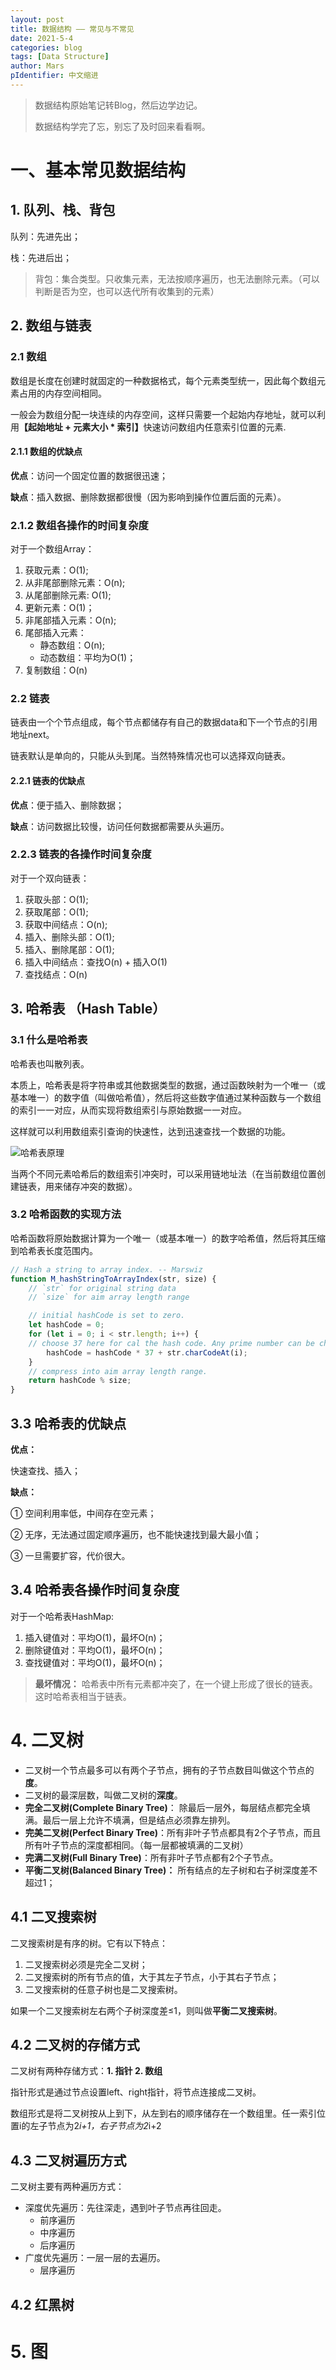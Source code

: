 ```yaml
---
layout: post
title: 数据结构 —— 常见与不常见
date: 2021-5-4
categories: blog
tags: [Data Structure]
author: Mars
pIdentifier: 中文缩进
---
```


> 数据结构原始笔记转Blog，然后边学边记。
>
> 数据结构学完了忘，别忘了及时回来看看啊。

# 一、基本常见数据结构
## 1. 队列、栈、背包

队列：先进先出；

栈：先进后出；

> 背包：集合类型。只收集元素，无法按顺序遍历，也无法删除元素。（可以判断是否为空，也可以迭代所有收集到的元素）

## 2. 数组与链表

### 2.1 数组

数组是长度在创建时就固定的一种数据格式，每个元素类型统一，因此每个数组元素占用的内存空间相同。

一般会为数组分配一块连续的内存空间，这样只需要一个起始内存地址，就可以利用<b>【起始地址 + 元素大小 * 索引】</b>快速访问数组内任意索引位置的元素.

#### 2.1.1 数组的优缺点

**优点**：访问一个固定位置的数据很迅速；

**缺点**：插入数据、删除数据都很慢（因为影响到操作位置后面的元素）。

### 2.1.2 数组各操作的时间复杂度

对于一个数组Array：

1. 获取元素：O(1);
2. 从非尾部删除元素：O(n);
3. 从尾部删除元素: O(1);
4. 更新元素：O(1)；
5. 非尾部插入元素：O(n);
6. 尾部插入元素：
    - 静态数组：O(n);
    - 动态数组：平均为O(1)；
7. 复制数组：O(n)

### 2.2 链表

链表由一个个节点组成，每个节点都储存有自己的数据data和下一个节点的引用地址next。

链表默认是单向的，只能从头到尾。当然特殊情况也可以选择双向链表。

#### 2.2.1 链表的优缺点

**优点**：便于插入、删除数据；

**缺点**：访问数据比较慢，访问任何数据都需要从头遍历。

### 2.2.3 链表的各操作时间复杂度

对于一个双向链表：

1. 获取头部：O(1);
2. 获取尾部：O(1);
3. 获取中间结点：O(n);
4. 插入、删除头部：O(1);
5. 插入、删除尾部：O(1);
6. 插入中间结点：查找O(n) + 插入O(1)
7. 查找结点：O(n)

## 3. 哈希表 （Hash Table）

### 3.1 什么是哈希表

哈希表也叫散列表。

本质上，哈希表是将字符串或其他数据类型的数据，通过函数映射为一个唯一（或基本唯一）的数字值（叫做哈希值），然后将这些数字值通过某种函数与一个数组的索引一一对应，从而实现将数组索引与原始数据一一对应。

这样就可以利用数组索引查询的快速性，达到迅速查找一个数据的功能。

![哈希表原理](/assets/posts/14.png)

当两个不同元素哈希后的数组索引冲突时，可以采用链地址法（在当前数组位置创建链表，用来储存冲突的数据）。

### 3.2 哈希函数的实现方法

哈希函数将原始数据计算为一个唯一（或基本唯一）的数字哈希值，然后将其压缩到哈希表长度范围内。

```js
// Hash a string to array index. -- Marswiz
function M_hashStringToArrayIndex(str, size) {
    // `str` for original string data
    // `size` for aim array length range

    // initial hashCode is set to zero.
    let hashCode = 0;
    for (let i = 0; i < str.length; i++) {
    // choose 37 here for cal the hash code. Any prime number can be chosen.
        hashCode = hashCode * 37 + str.charCodeAt(i);
    }
    // compress into aim array length range.
    return hashCode % size;
}
```

## 3.3 哈希表的优缺点

**优点：**

快速查找、插入；

**缺点：**

① 空间利用率低，中间存在空元素；

② 无序，无法通过固定顺序遍历，也不能快速找到最大最小值；

③ 一旦需要扩容，代价很大。

## 3.4 哈希表各操作时间复杂度

对于一个哈希表HashMap:

1. 插入键值对：平均O(1)，最坏O(n)；
2. 删除键值对：平均O(1)，最坏O(n)；
3. 查找键值对：平均O(1)，最坏O(n)；

> **最坏情况：** 哈希表中所有元素都冲突了，在一个键上形成了很长的链表。这时哈希表相当于链表。

# 4. 二叉树

- 二叉树一个节点最多可以有两个子节点，拥有的子节点数目叫做这个节点的**度**。
- 二叉树的最深层数，叫做二叉树的**深度**。
- **完全二叉树(Complete Binary Tree)**： 除最后一层外，每层结点都完全填满。最后一层上允许不填满，但是结点必须靠左排列。
- **完美二叉树(Perfect Binary Tree)**：所有非叶子节点都具有2个子节点，而且所有叶子节点的深度都相同。（每一层都被填满的二叉树）
- **完满二叉树(Full Binary Tree)**：所有非叶子节点都有2个子节点。
- **平衡二叉树(Balanced Binary Tree)：** 所有结点的左子树和右子树深度差不超过1；

## 4.1 二叉搜索树

二叉搜索树是有序的树。它有以下特点：

1. 二叉搜索树必须是完全二叉树；
2. 二叉搜索树的所有节点的值，大于其左子节点，小于其右子节点；
3. 二叉搜索树的任意子树也是二叉搜索树。

如果一个二叉搜索树左右两个子树深度差≤1，则叫做**平衡二叉搜索树**。

## 4.2 二叉树的存储方式

二叉树有两种存储方式：**1. 指针 2. 数组**

指针形式是通过节点设置left、right指针，将节点连接成二叉树。

数组形式是将二叉树按从上到下，从左到右的顺序储存在一个数组里。任一索引位置i的左子节点为2*i+1，右子节点为2*i+2

## 4.3 二叉树遍历方式

二叉树主要有两种遍历方式：

- 深度优先遍历：先往深走，遇到叶子节点再往回走。
  - 前序遍历
  - 中序遍历
  - 后序遍历
- 广度优先遍历：一层一层的去遍历。
  - 层序遍历

## 4.2 红黑树

# 5. 图


